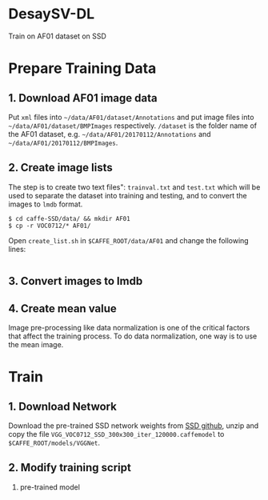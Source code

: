 # DesaySV-DL
Train on AF01 dataset on SSD


# Prepare Training Data

## 1. Download AF01 image data

Put ``xml`` files into ``~/data/AF01/dataset/Annotations`` and put image files into ``~/data/AF01/dataset/BMPImages`` respectively. ``/dataset`` is the folder name of the AF01 dataset, e.g. ``~/data/AF01/20170112/Annotations`` and ``~/data/AF01/20170112/BMPImages``.

## 2. Create image lists
The step is to create two text files": ``trainval.txt`` and ``test.txt`` which will be used to separate the dataset into training and testing, and to convert the images to ``lmdb`` format.

```shell
$ cd caffe-SSD/data/ && mkdir AF01
$ cp -r VOC0712/* AF01/
```
Open ``create_list.sh`` in ``$CAFFE_ROOT/data/AF01`` and change the following lines:
```shell

```

## 3. Convert images to lmdb

## 4. Create mean value

Image pre-processing like data normalization is one of the critical factors that affect the training process. To do data normalization, one way is to use the mean image. 

# Train

## 1. Download Network
Download the pre-trained SSD network weights from [SSD github](https://drive.google.com/open?id=0BzKzrI_SkD1_WVVTSmQxU0dVRzA), unzip and copy the file ``VGG_VOC0712_SSD_300x300_iter_120000.caffemodel`` to ``$CAFFE_ROOT/models/VGGNet``.

## 2. Modify training script

1. pre-trained model

